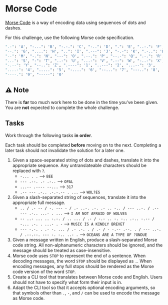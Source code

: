 # Morse Code

[Morse Code](https://en.wikipedia.org/wiki/Morse_code) is a way of encoding data using sequences of dots and dashes.

For this challenge, use the following Morse code specification.

```py
".-": 'A', "-...": 'B', "-.-.": 'C', "-..": 'D', ".": 'E', "..-.": 'F',
"--.": 'G', "....": 'H', "..": 'I', ".---": 'J', "-.-": 'K', ".-..": 'L',
"--": 'M', "-.": 'N', "---": 'O', ".--.": 'P', "--.-": 'Q', ".-.": 'R',
"...": 'S', "-": 'T', "..-": 'U', "...-": 'V', ".--": 'W', "-..-": 'X',
"-.--": 'Y', "--..": 'Z', ".----": '1', "..---": '2', "...--": '3',
"....-": '4', ".....": '5', "-....": '6', "--...": '7', "---..": '8',
"----.": '9', "-----": '0'
```

## ⚠️ Note

There is **far** too much work here to be done in the time you've been given. You are **not** expected to complete the whole challenge. 

## Tasks

Work through the following tasks **in order**. 

Each task should be completed **before** moving on to the next. Completing a later task should not invalidate the solution for a later one.

1. Given a space-separated string of dots and dashes, translate it into the appropriate sequence. Any untranslateable characters should be replaced with `?`.
    - `-... . .` --> `BEE`
    - `--- .--. .- .-..` --> `OPAL`
    - `...-- .---- --...` --> `317`
    - `.-- --- .-.. .-.-.-- . ...` --> `WOL?ES`
2. Given a slash-separated string of sequences, translate it into the appropriate full message.
    - `.. / .- -- / -. --- - / .- ..-. .-. .- .. -.. / --- ..-. / .-- --- .-.. ...- . ...` --> `I AM NOT AFRAID OF WOLVES`
    - `-- ..- ... .. -.-. / .. ... / .- / -.- .. -. -.. .-.. -.-- / -... .-. . ...- . -` --> `MUSIC IS A KINDLY BREVET`
    - `--- -.-. . .- -. ... / .- .-. . / .- / - -.-- .--. . / --- ..-. / .--.--. --- -. -.. ..- .` --> `OCEANS ARE A TYPE OF ?ONDUE`
3. Given a message written in English, produce a slash-separated Morse code string. All non-alphanumeric characters should be ignored, and the message should be treated as case-insensitive.
4. Morse code uses `STOP` to represent the end of a sentence. When decoding messages, the word `STOP` should be displayed as `.`. When encoding messages, any full stops should be rendered as the Morse code version of the word `STOP`.
5. Create a CLI tool that translates between Morse code and English. Users should not have to specify what form their input is in.
6. Adapt the CLI tool so that it accepts optional encoding arguments, so that symbols other than `.`, `-`, and `/` can be used to encode the message as Morse code.
